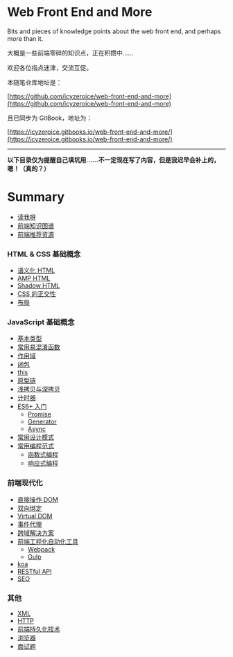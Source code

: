 # Web Front End and More

Bits and pieces of knowledge points about the web front end, and perhaps more than it.

大概是一些前端零碎的知识点，正在积攒中……

欢迎各位指点迷津，交流互促。

本随笔仓库地址是：

[https://github.com/icyzeroice/web-front-end-and-more](https://github.com/icyzeroice/web-front-end-and-more)

且已同步为 GitBook，地址为：

[https://icyzeroice.gitbooks.io/web-front-end-and-more/](https://icyzeroice.gitbooks.io/web-front-end-and-more/)

---

**以下目录仅为提醒自己填坑用……不一定现在写了内容，但是我迟早会补上的，嗯！（真的？）**

# Summary

* [读我呀](./README.md)
* [前端知识图谱](docs/knowledge-graph.md)
* [前端推荐资源](docs/recommend.md)

### HTML & CSS 基础概念

* [语义化 HTML](html+css/semantic-html.md)
* [AMP HTML](html+css/amp-html.md)
* [Shadow HTML](html+css/shadow-html.md)
* [CSS 的正交性](html+css/cross-css.md)
* [布局](html+css/layout.md)

### JavaScript 基础概念

* [基本类型](js/type.md)
* [常用易混淆函数](js/function.md)
* [作用域](js/scope.md)
* [闭包](js/closure.md)
* [this](js/this.md)
* [原型链](js/prototype.md)
* [浅拷贝与深拷贝](js/clone.md)
* [计时器](js/timer.md)
* [ES6+ 入门](js/eslatest.md)
  * [Promise](js/eslatest.md#promise)
  * [Generator](js/eslatest.md#generator)
  * [Async](js/eslatest.md#async)
* [常用设计模式](js/design-patterns.md)
* [常用编程范式](js/paradigm.md)
  * [函数式编程](js/paradigm.md#函数式编程)
  * [响应式编程](js/paradigm.md#响应式编程)

### 前端现代化

* [直接操作 DOM](modernize/dom.md)
* [双向绑定](modernize/data-bind.md)
* [Virtual DOM](modernize/virtual-dom.md)
* [事件代理](modernize/vent-delegation.md)
* [跨域解决方案](modernize/cross-domain.md)
* [前端工程化自动化工具](modernize/tools.md)
  * [Webpack](modernize/tools.md#webpack)
  * [Gulp](modernize/tools.md#gulp)
* [koa](modernize/koa.md)
* [RESTful API](modernize/restful.md)
* [SEO](modernize/seo.md)

### 其他

* [XML](others/xml.md)
* [HTTP](others/http.md)
* [前端持久化技术](others/cache.md)
* [浏览器](others/browser.md)
* [面试题](others/interview.md)